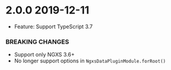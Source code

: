 # 2.0.0 2019-12-11

- Feature: Support TypeScript 3.7

### BREAKING CHANGES

- Support only NGXS 3.6+
- No longer support options in `NgxsDataPluginModule.forRoot()`
